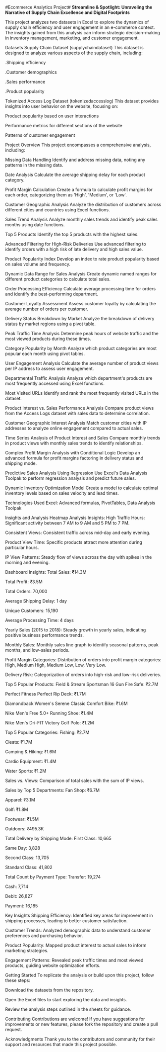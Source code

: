 #Ecommerce Analytics Project#
**Streamline & Spotlight: Unraveling the Narrative of Supply Chain Excellence and Digital Footprints**


This project analyzes two datasets in Excel to explore the dynamics of supply chain efficiency and user engagement in an e-commerce context. The insights gained from this analysis can inform strategic decision-making in inventory management, marketing, and customer engagement.

Datasets
Supply Chain Dataset (supplychaindataset)
This dataset is designed to analyze various aspects of the supply chain, including:

.Shipping efficiency

.Customer demographics

.Sales performance

.Product popularity

Tokenized Access Log Dataset (tokenizedaccesslog)
This dataset provides insights into user behavior on the website, focusing on:

Product popularity based on user interactions

Performance metrics for different sections of the website

Patterns of customer engagement

Project Overview
This project encompasses a comprehensive analysis, including:

Missing Data Handling
Identify and address missing data, noting any patterns in the missing data.

Date Analysis
Calculate the average shipping delay for each product category.

Profit Margin Calculation
Create a formula to calculate profit margins for each order, categorizing them as 'High', 'Medium', or 'Low'.

Customer Geographic Analysis
Analyze the distribution of customers across different cities and countries using Excel functions.

Sales Trend Analysis
Analyze monthly sales trends and identify peak sales months using date functions.

Top 5 Products
Identify the top 5 products with the highest sales.

Advanced Filtering for High-Risk Deliveries
Use advanced filtering to identify orders with a high risk of late delivery and high sales value.

Product Popularity Index
Develop an index to rate product popularity based on sales volume and frequency.

Dynamic Data Range for Sales Analysis
Create dynamic named ranges for different product categories to calculate total sales.

Order Processing Efficiency
Calculate average processing time for orders and identify the best-performing department.

Customer Loyalty Assessment
Assess customer loyalty by calculating the average number of orders per customer.

Delivery Status Breakdown by Market
Analyze the breakdown of delivery status by market regions using a pivot table.

Peak Traffic Time Analysis
Determine peak hours of website traffic and the most viewed products during these times.

Category Popularity by Month
Analyze which product categories are most popular each month using pivot tables.

User Engagement Analysis
Calculate the average number of product views per IP address to assess user engagement.

Departmental Traffic Analysis
Analyze which department's products are most frequently accessed using Excel functions.

Most Visited URLs
Identify and rank the most frequently visited URLs in the dataset.

Product Interest vs. Sales Performance Analysis
Compare product views from the Access Logs dataset with sales data to determine correlation.

Customer Geographic Interest Analysis
Match customer cities with IP addresses to analyze online engagement compared to actual sales.

Time Series Analysis of Product Interest and Sales
Compare monthly trends in product views with monthly sales trends to identify relationships.

Complex Profit Margin Analysis with Conditional Logic
Develop an advanced formula for profit margins factoring in delivery status and shipping mode.

Predictive Sales Analysis Using Regression
Use Excel's Data Analysis Toolpak to perform regression analysis and predict future sales.

Dynamic Inventory Optimization Model
Create a model to calculate optimal inventory levels based on sales velocity and lead times.

Technologies Used
Excel: Advanced formulas, PivotTables, Data Analysis Toolpak

Insights and Analysis
Heatmap Analysis Insights:
High Traffic Hours: Significant activity between 7 AM to 9 AM and 5 PM to 7 PM.

Consistent Views: Consistent traffic across mid-day and early evening.

Product View Time: Specific products attract more attention during particular hours.

IP View Patterns: Steady flow of views across the day with spikes in the morning and evening.

Dashboard Insights:
Total Sales: ₹14.3M

Total Profit: ₹3.5M

Total Orders: 70,000

Average Shipping Delay: 1 day

Unique Customers: 15,190

Average Processing Time: 4 days

Yearly Sales (2015 to 2018):
Steady growth in yearly sales, indicating positive business performance trends.

Monthly Sales:
Monthly sales line graph to identify seasonal patterns, peak months, and low-sales periods.

Profit Margin Categories:
Distribution of orders into profit margin categories: High, Medium High, Medium Low, Low, Very Low.

Delivery Risk:
Categorization of orders into high-risk and low-risk deliveries.

Top 5 Popular Products:
Field & Stream Sportsman 16 Gun Fire Safe: ₹2.7M

Perfect Fitness Perfect Rip Deck: ₹1.7M

Diamondback Women's Serene Classic Comfort Bike: ₹1.6M

Nike Men's Free 5.0+ Running Shoe: ₹1.4M

Nike Men's Dri-FIT Victory Golf Polo: ₹1.2M

Top 5 Popular Categories:
Fishing: ₹2.7M

Cleats: ₹1.7M

Camping & Hiking: ₹1.6M

Cardio Equipment: ₹1.4M

Water Sports: ₹1.2M

Sales vs. Views:
Comparison of total sales with the sum of IP views.

Sales by Top 5 Departments:
Fan Shop: ₹6.7M

Apparel: ₹3.1M

Golf: ₹1.8M

Footwear: ₹1.5M

Outdoors: ₹495.3K

Total Delivery by Shipping Mode:
First Class: 10,665

Same Day: 3,828

Second Class: 13,705

Standard Class: 41,802

Total Count by Payment Type:
Transfer: 19,274

Cash: 7,714

Debit: 26,827

Payment: 16,185

Key Insights
Shipping Efficiency: Identified key areas for improvement in shipping processes, leading to better customer satisfaction.

Customer Trends: Analyzed demographic data to understand customer preferences and purchasing behavior.

Product Popularity: Mapped product interest to actual sales to inform marketing strategies.

Engagement Patterns: Revealed peak traffic times and most viewed products, guiding website optimization efforts.

Getting Started
To replicate the analysis or build upon this project, follow these steps:

Download the datasets from the repository.

Open the Excel files to start exploring the data and insights.

Review the analysis steps outlined in the sheets for guidance.

Contributing
Contributions are welcome! If you have suggestions for improvements or new features, please fork the repository and create a pull request.

Acknowledgments
Thank you to the contributors and community for their support and resources that made this project possible.
